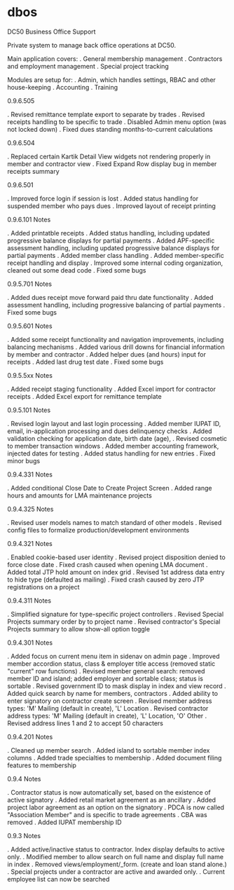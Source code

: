 # dbos
DC50 Business Office Support 

Private system to manage back office operations at DC50.  

Main application covers:
. General membership management
. Contractors and employment management
. Special project tracking

Modules are setup for:
. Admin, which handles settings, RBAC and other house-keeping
. Accounting
. Training

0.9.6.505

. Revised remittance template export to separate by trades
. Revised receipts handling to be specific to trade
. Disabled Admin menu option (was not locked down)
. Fixed dues standing months-to-current calculations

0.9.6.504

. Replaced certain Kartik Detail View widgets not rendering properly in member and contractor view
. Fixed Expand Row display bug in member receipts summary 

0.9.6.501

. Improved force login if session is lost
. Added status handling for suspended member who pays dues
. Improved layout of receipt printing

0.9.6.101 Notes

. Added printatble receipts
. Added status handling, including updated progressive balance displays for partial payments
. Added APF-specific assessment handling, including updated progressive balance displays for partial payments
. Added member class handling
. Added member-specific receipt handling and display
. Improved some internal coding organization, cleaned out some dead code
. Fixed some bugs

0.9.5.701 Notes

. Added dues receipt move forward paid thru date functionality
. Added assessment handling, including progressive balancing of partial payments
. Fixed some bugs

0.9.5.601 Notes

. Added some receipt functionality and navigation improvements, including balancing mechanisms
. Added various drill downs for financial information by member and contractor
. Added helper dues (and hours) input for receipts
. Added last drug test date
. Fixed some bugs

0.9.5.5xx Notes

. Added receipt staging functionality
. Added Excel import for contractor receipts
. Added Excel export for remittance template

0.9.5.101 Notes

. Revised login layout and last login processing
. Added member IUPAT ID, email, in-application processing and dues delinquency checks 
. Added validation checking for application date, birth date (age), 
. Revised cosmetic to member transaction windows
. Added member accounting framework, injected dates for testing
. Added status handling for new entries
. Fixed minor bugs

0.9.4.331 Notes

. Added conditional Close Date to Create Project Screen
. Added range hours and amounts for LMA maintenance projects

0.9.4.325 Notes

. Revised user models names to match standard of other models
. Revised config files to formalize production/development environments

0.9.4.321 Notes

. Enabled cookie-based user identity
. Revised project disposition denied to force close date
. Fixed crash caused when opening LMA document
. Added total JTP hold amount on index grid
. Revised 1st address data entry to hide type (defaulted as mailing)
. Fixed crash caused by zero JTP registrations on a project 

0.9.4.311 Notes

. Simplified signature for type-specific project controllers
. Revised Special Projects summary order by to project name
. Revised contractor's Special Projects summary to allow show-all option toggle

0.9.4.301 Notes

. Added focus on current menu item in sidenav on admin page
. Improved member accordion status, class & employer title access (removed static "current" row functions) 
. Revised member general search: removed member ID and island; added employer and sortable class; status is sortable
. Revised government ID to mask display in index and view record
. Added quick search by name for members, contractors
. Added ability to enter signatory on contractor create screen
. Revised member address types: 'M' Mailing (default in create), 'L' Location
. Revised contractor address types: 'M' Mailing (default in create), 'L' Location, 'O' Other
. Revised address lines 1 and 2 to accept 50 characters

0.9.4.201 Notes

. Cleaned up member search
. Added island to sortable member index columns
. Added trade specialties to membership
. Added document filing features to membership

0.9.4 Notes

. Contractor status is now automatically set, based on the existence of active signatory
. Added retail market agreement as an ancillary
. Added project labor agreement as an option on the signatory
. PDCA is now called "Association Member" and is specific to trade agreements
. CBA was removed
. Added IUPAT membership ID

0.9.3 Notes

. Added active/inactive status to contractor. Index display defaults to active only. 
. Modified member to allow search on full name and display full name in index 
. Removed views/employment/_form. (create and loan stand alone.)
. Special projects under a contractor are active and awarded only. 
. Current employee list can now be searched